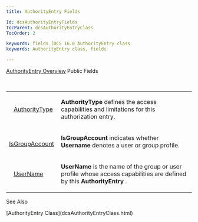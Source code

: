 ```yaml
---
title: AuthorityEntry Fields

Id: dcsAuthorityEntryFields
TocParent: dcsAuthorityEntryClass
TocOrder: 2

keywords: fields [DCS 16.0 AuthorityEntry class
keywords: AuthorityEntry class, fields

---
```


[AuthorityEntry Overview](dcsAuthorityEntryClass.html) 
Public Fields

<br />

<table class="dtTABLE" id="Table5" x-use-null-cells="x-use-null-cells" style="border-spacing: 0px" cellspacing="0">
          <colgroup span="1">
            <col span="1" style="WIDTH: 20%" />
            <col span="1" style="WIDTH: 70%" />
          </colgroup>
          <tr>
            <td colspan="1" rowspan="1">

<img style="WIDTH: 8px; HEIGHT: 11px" height="11" src="../Images/field.bmp" width="8" border="0" x-maintain-ratio="TRUE" /> [ AuthorityType](dcsAuthorityEntryClassAuthorityTypeField.html) 
</td>
            <td colspan="1" rowspan="1">

**AuthorityType** defines the access capabilities and limitations for this authorization entry.
</td>
          </tr>
          <tr>
            <td colspan="1" rowspan="1">

<img style="WIDTH: 8px; HEIGHT: 11px" height="11" src="../Images/field.bmp" width="8" border="0" x-maintain-ratio="TRUE" /> [ IsGroupAccount](dcsAuthorityEntryClassUsernameField.html) 
</td>
            <td colspan="1" rowspan="1">

**IsGroupAccount** indicates whether **Username** denotes a user or group profile.
</td>
          </tr>
          <tr>
            <td colspan="1" rowspan="1">

<img height="11" src="../Images/field.bmp" width="8" border="0" x-maintain-ratio="TRUE" /> [UserName](dcsAuthorityEntryClassUsernameField.html) 
</td>
            <td colspan="1" rowspan="1">

**UserName** is the name of the group or user profile whose access capabilities are defined by this **AuthorityEntry** .
</td>
          </tr>
</table>

See Also

<dl />
      [AuthorityEntry Class](dcsAuthorityEntryClass.html)

